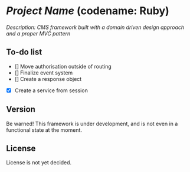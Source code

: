 # _Project Name_ (codename: Ruby)

_Description: CMS framework built with a domain driven design approach and a proper MVC pattern_

## To-do list
- [] Move authorisation outside of routing
- [] Finalize event system
- [] Create a response object
- [x] Create a service from session

## Version
Be warned! This framework is under development, and is not even in a functional state at the moment.

## License
License is not yet decided.
